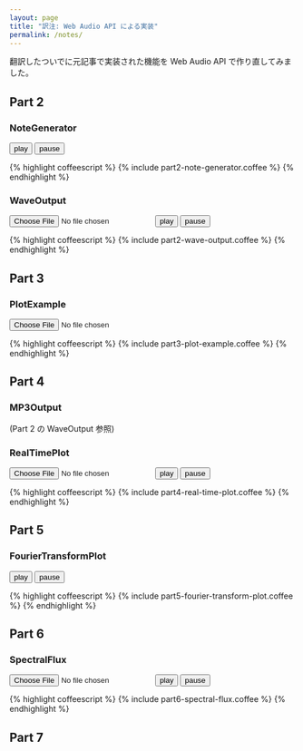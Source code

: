 ```yaml
---
layout: page
title: "訳注: Web Audio API による実装"
permalink: /notes/
---
```


<script type="text/javascript" src="/ja-odt-trans/js/coffee-script.js"></script>
<script type="text/javascript" src="/ja-odt-trans/js/dsp.js"></script>
<script type="text/javascript" src="/ja-odt-trans/js/plot.js"></script>

翻訳したついでに元記事で実装された機能を Web Audio API で作り直してみました。

## Part 2

### NoteGenerator

<script type="text/coffeescript">
{% include part2-note-generator.coffee %}
</script>

<button id="part2-note-generator-play">play</button>
<button id="part2-note-generator-pause">pause</button>

{% highlight coffeescript %}
{% include part2-note-generator.coffee %}
{% endhighlight %}

### WaveOutput

<script type="text/coffeescript">
{% include part2-wave-output.coffee %}
</script>

<input id="part2-wave-output-file" type="file">
<button id="part2-wave-output-play">play</button>
<button id="part2-wave-output-pause">pause</button>

{% highlight coffeescript %}
{% include part2-wave-output.coffee %}
{% endhighlight %}

## Part 3

### PlotExample

<script type="text/coffeescript">
{% include part3-plot-example.coffee %}
</script>

<input id="part3-plot-example-file" type="file"><br />
<canvas id="part3-plot-example-canvas" style="width:512px; height:512px" />

{% highlight coffeescript %}
{% include part3-plot-example.coffee %}
{% endhighlight %}

## Part 4

### MP3Output

(Part 2 の WaveOutput 参照)

### RealTimePlot

<script type="text/coffeescript">
{% include part4-real-time-plot.coffee %}
</script>

<input id="part4-real-time-plot-file" type="file">
<button id="part4-real-time-plot-play">play</button>
<button id="part4-real-time-plot-pause">pause</button><br />
<canvas id="part4-real-time-plot-canvas" style="width:512px; height:512px;" />

{% highlight coffeescript %}
{% include part4-real-time-plot.coffee %}
{% endhighlight %}

## Part 5

### FourierTransformPlot

<script type="text/coffeescript">
{% include part5-fourier-transform-plot.coffee %}
</script>

<button id="part5-fourier-transform-plot-play">play</button>
<button id="part5-fourier-transform-plot-pause">pause</button><br />
<canvas id="part5-fourier-transform-plot-canvas" style="width:512px; height:512px;" />

{% highlight coffeescript %}
{% include part5-fourier-transform-plot.coffee %}
{% endhighlight %}

## Part 6

### SpectralFlux

<script type="text/coffeescript">
{% include part6-spectral-flux.coffee %}
</script>

<input id="part6-spectral-flux-file" type="file">
<button id="part6-spectral-flux-play">play</button>
<button id="part6-spectral-flux-pause">pause</button><br />
<canvas id="part6-spectral-flux-canvas" style="width:512px; height:512px;" />

{% highlight coffeescript %}
{% include part6-spectral-flux.coffee %}
{% endhighlight %}

## Part 7
